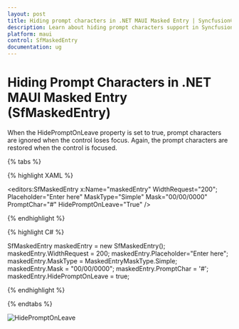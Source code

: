 ```yaml
---
layout: post
title: Hiding prompt characters in .NET MAUI Masked Entry | Syncfusion®
description: Learn about hiding prompt characters support in Syncfusion® .NET MAUI Masked Entry (SfMaskedEntry) control and more.
platform: maui
control: SfMaskedEntry
documentation: ug
---
```


# Hiding Prompt Characters in .NET MAUI Masked Entry (SfMaskedEntry)

When the HidePromptOnLeave property is set to true, prompt characters are ignored when the control loses focus. Again, the prompt characters are restored when the control is focused.

{% tabs %}

{% highlight XAML %}

<editors:SfMaskedEntry x:Name="maskedEntry" 
                       WidthRequest="200";
                       Placeholder="Enter here"
                       MaskType="Simple"
                       Mask="00/00/0000" 
                       PromptChar="#"
                       HidePromptOnLeave="True" />

{% endhighlight %}

{% highlight C# %}

SfMaskedEntry maskedEntry = new SfMaskedEntry();
maskedEntry.WidthRequest = 200;
maskedEntry.Placeholder="Enter here";
maskedEntry.MaskType = MaskedEntryMaskType.Simple;
maskedEntry.Mask = "00/00/0000";
maskedEntry.PromptChar = '#';
maskedEntry.HidePromptOnLeave = true;

{% endhighlight %}

{% endtabs %}

![HidePromptOnLeave](MaskedEntry_Images/maui_masked_entry_HidePromptOnLeave.gif)